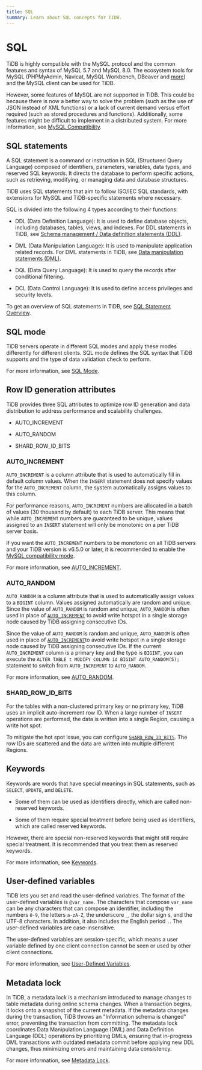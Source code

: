 ```yaml
---
title: SQL
summary: Learn about SQL concepts for TiDB.
---
```


# SQL

TiDB is highly compatible with the MySQL protocol and the common features and syntax of MySQL 5.7 and MySQL 8.0. The ecosystem tools for MySQL (PHPMyAdmin, Navicat, MySQL Workbench, DBeaver and [more](https://docs.pingcap.com/tidb/v7.2/dev-guide-third-party-support#gui)) and the MySQL client can be used for TiDB.

However, some features of MySQL are not supported in TiDB. This could be because there is now a better way to solve the problem (such as the use of JSON instead of XML functions) or a lack of current demand versus effort required (such as stored procedures and functions). Additionally, some features might be difficult to implement in a distributed system. For more information, see [MySQL Compatibility](/mysql-compatibility.md).

## SQL statements

A SQL statement is a command or instruction in SQL (Structured Query Language) composed of identifiers, parameters, variables, data types, and reserved SQL keywords. It directs the database to perform specific actions, such as retrieving, modifying, or managing data and database structures.

TiDB uses SQL statements that aim to follow ISO/IEC SQL standards, with extensions for MySQL and TiDB-specific statements where necessary.

SQL is divided into the following 4 types according to their functions:

- DDL (Data Definition Language): It is used to define database objects, including databases, tables, views, and indexes. For DDL statements in TiDB, see [Schema management / Data definition statements (DDL)](/sql-statements/sql-statement-overview.md#schema-management--data-definition-statements-ddl).

- DML (Data Manipulation Language): It is used to manipulate application related records. For DML statements in TiDB, see [Data manipulation statements (DML)](/sql-statements/sql-statement-overview.md#data-manipulation-statements-dml).

- DQL (Data Query Language): It is used to query the records after conditional filtering.

- DCL (Data Control Language): It is used to define access privileges and security levels.

To get an overview of SQL statements in TiDB, see [SQL Statement Overview](/sql-statements/sql-statement-overview.md).

## SQL mode

TiDB servers operate in different SQL modes and apply these modes differently for different clients. SQL mode defines the SQL syntax that TiDB supports and the type of data validation check to perform.

For more information, see [SQL Mode](/sql-mode.md).

## Row ID generation attributes

TiDB provides three SQL attributes to optimize row ID generation and data distribution to address performance and scalability challenges.

- AUTO_INCREMENT

- AUTO_RANDOM

- SHARD_ROW_ID_BITS

### AUTO_INCREMENT

`AUTO_INCREMENT` is a column attribute that is used to automatically fill in default column values. When the `INSERT` statement does not specify values for the `AUTO_INCREMENT` column, the system automatically assigns values to this column.

For performance reasons, `AUTO_INCREMENT` numbers are allocated in a batch of values (30 thousand by default) to each TiDB server. This means that while `AUTO_INCREMENT` numbers are guaranteed to be unique, values assigned to an `INSERT` statement will only be monotonic on a per TiDB server basis.

If you want the `AUTO_INCREMENT` numbers to be monotonic on all TiDB servers and your TiDB version is v6.5.0 or later, it is recommended to enable the [MySQL compatibility mode](/auto-increment.md#mysql-compatibility-mode).

For more information, see [AUTO_INCREMENT](/auto-increment.md).

### AUTO_RANDOM

`AUTO_RANDOM` is a column attribute that is used to automatically assign values to a `BIGINT` column. Values assigned automatically are random and unique. Since the value of `AUTO_RANDOM` is random and unique, `AUTO_RANDOM` is often used in place of [`AUTO_INCREMENT`](/auto-increment.md) to avoid write hotspot in a single storage node caused by TiDB assigning consecutive IDs.

Since the value of `AUTO_RANDOM` is random and unique, `AUTO_RANDOM` is often used in place of [`AUTO_INCREMENT`](/auto-increment.md)to avoid write hotspot in a single storage node caused by TiDB assigning consecutive IDs. If the current `AUTO_INCREMENT` column is a primary key and the type is `BIGINT`, you can execute the `ALTER TABLE t MODIFY COLUMN id BIGINT AUTO_RANDOM(5);` statement to switch from `AUTO_INCREMENT` to `AUTO_RANDOM`.

For more information, see [AUTO_RANDOM](/auto-random.md).

### SHARD_ROW_ID_BITS

For the tables with a non-clustered primary key or no primary key, TiDB uses an implicit auto-increment row ID. When a large number of `INSERT` operations are performed, the data is written into a single Region, causing a write hot spot.

To mitigate the hot spot issue, you can configure [`SHARD_ROW_ID_BITS`](/shard-row-id-bits.md). The row IDs are scattered and the data are written into multiple different Regions.

## Keywords

Keywords are words that have special meanings in SQL statements, such as `SELECT`, `UPDATE`, and `DELETE`.

- Some of them can be used as identifiers directly, which are called non-reserved keywords.

- Some of them require special treatment before being used as identifiers, which are called reserved keywords.

However, there are special non-reserved keywords that might still require special treatment. It is recommended that you treat them as reserved keywords.

For more information, see [Keywords](/keywords.md).

## User-defined variables

TiDB lets you set and read the user-defined variables. The format of the user-defined variables is `@var_name`. The characters that compose `var_name` can be any characters that can compose an identifier, including the numbers `0-9`, the letters `a-zA-Z`, the underscore `_`, the dollar sign `$`, and the UTF-8 characters. In addition, it also includes the English period `.`. The user-defined variables are case-insensitive.

The user-defined variables are session-specific, which means a user variable defined by one client connection cannot be seen or used by other client connections.

For more information, see [User-Defined Variables](/user-defined-variables.md).

## Metadata lock

In TiDB, a metadata lock is a mechanism introduced to manage changes to table metadata during online schema changes. When a transaction begins, it locks onto a snapshot of the current metadata. If the metadata changes during the transaction, TiDB throws an "Information schema is changed" error, preventing the transaction from committing. The metadata lock coordinates Data Manipulation Language (DML) and Data Definition Language (DDL) operations by prioritizing DMLs, ensuring that in-progress DML transactions with outdated metadata commit before applying new DDL changes, thus minimizing errors and maintaining data consistency.

For more information, see [Metadata Lock](/metadata-lock.md).
